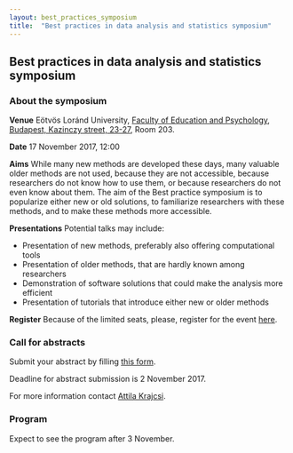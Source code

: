 ```yaml
---
layout: best_practices_symposium
title:  "Best practices in data analysis and statistics symposium"
---
```

## Best practices in data analysis and statistics symposium


### About the symposium

__Venue__ Eötvös Loránd University, [Faculty of Education and Psychology](https://www.ppk.elte.hu/en), [Budapest, Kazinczy street, 23-27](https://www.google.hu/maps/@47.4981147,19.0627044,3a,75y,23.51h,86.1t/data=!3m6!1e1!3m4!1sgm__OBazQlCGeiJqLtIDbw!2e0!7i13312!8i6656), Room 203.

__Date__ 17 November 2017, 12:00


__Aims__ While many new methods are developed these days, many valuable older methods are not used, because they are not accessible, because researchers do not know how to use them, or because researchers do not even know about them. The aim of the Best practice symposium is to popularize either new or old solutions, to familiarize researchers with these methods, and to make these methods more accessible.

__Presentations__ Potential talks may include:
* Presentation of new methods, preferably also offering computational tools
* Presentation of older methods, that are hardly known among researchers
* Demonstration of software solutions that could make the analysis more efficient
* Presentation of tutorials that introduce either new or older methods

__Register__ Because of the limited seats, please, register for the event [here](https://goo.gl/forms/jNpZcWuHzkkgbpz62).


### Call for abstracts

Submit your abstract by filling [this form](https://goo.gl/forms/jNpZcWuHzkkgbpz62).

Deadline for abstract submission is 2 November 2017.

For more information contact [Attila Krajcsi](mailto:krajcsi@gmail.com).


### Program

Expect to see the program after 3 November.

<div class='four spacing'></div>

